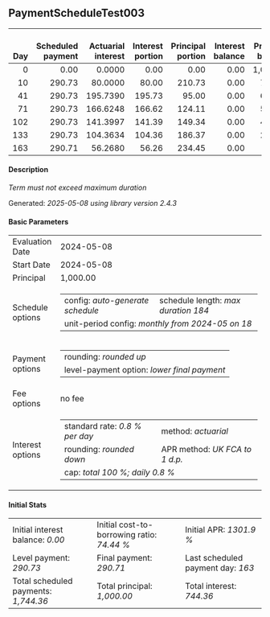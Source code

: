 <h2>PaymentScheduleTest003</h2>
<table>
    <thead style="vertical-align: bottom;">
        <th style="text-align: right;">Day</th>
        <th style="text-align: right;">Scheduled payment</th>
        <th style="text-align: right;">Actuarial interest</th>
        <th style="text-align: right;">Interest portion</th>
        <th style="text-align: right;">Principal portion</th>
        <th style="text-align: right;">Interest balance</th>
        <th style="text-align: right;">Principal balance</th>
        <th style="text-align: right;">Total actuarial interest</th>
        <th style="text-align: right;">Total interest</th>
        <th style="text-align: right;">Total principal</th>
    </thead>
    <tr style="text-align: right;">
        <td class="ci00">0</td>
        <td class="ci01" style="white-space: nowrap;">0.00</td>
        <td class="ci02">0.0000</td>
        <td class="ci03">0.00</td>
        <td class="ci04">0.00</td>
        <td class="ci05">0.00</td>
        <td class="ci06">1,000.00</td>
        <td class="ci07">0.0000</td>
        <td class="ci08">0.00</td>
        <td class="ci09">0.00</td>
    </tr>
    <tr style="text-align: right;">
        <td class="ci00">10</td>
        <td class="ci01" style="white-space: nowrap;">290.73</td>
        <td class="ci02">80.0000</td>
        <td class="ci03">80.00</td>
        <td class="ci04">210.73</td>
        <td class="ci05">0.00</td>
        <td class="ci06">789.27</td>
        <td class="ci07">80.0000</td>
        <td class="ci08">80.00</td>
        <td class="ci09">210.73</td>
    </tr>
    <tr style="text-align: right;">
        <td class="ci00">41</td>
        <td class="ci01" style="white-space: nowrap;">290.73</td>
        <td class="ci02">195.7390</td>
        <td class="ci03">195.73</td>
        <td class="ci04">95.00</td>
        <td class="ci05">0.00</td>
        <td class="ci06">694.27</td>
        <td class="ci07">275.7390</td>
        <td class="ci08">275.73</td>
        <td class="ci09">305.73</td>
    </tr>
    <tr style="text-align: right;">
        <td class="ci00">71</td>
        <td class="ci01" style="white-space: nowrap;">290.73</td>
        <td class="ci02">166.6248</td>
        <td class="ci03">166.62</td>
        <td class="ci04">124.11</td>
        <td class="ci05">0.00</td>
        <td class="ci06">570.16</td>
        <td class="ci07">442.3638</td>
        <td class="ci08">442.35</td>
        <td class="ci09">429.84</td>
    </tr>
    <tr style="text-align: right;">
        <td class="ci00">102</td>
        <td class="ci01" style="white-space: nowrap;">290.73</td>
        <td class="ci02">141.3997</td>
        <td class="ci03">141.39</td>
        <td class="ci04">149.34</td>
        <td class="ci05">0.00</td>
        <td class="ci06">420.82</td>
        <td class="ci07">583.7634</td>
        <td class="ci08">583.74</td>
        <td class="ci09">579.18</td>
    </tr>
    <tr style="text-align: right;">
        <td class="ci00">133</td>
        <td class="ci01" style="white-space: nowrap;">290.73</td>
        <td class="ci02">104.3634</td>
        <td class="ci03">104.36</td>
        <td class="ci04">186.37</td>
        <td class="ci05">0.00</td>
        <td class="ci06">234.45</td>
        <td class="ci07">688.1268</td>
        <td class="ci08">688.10</td>
        <td class="ci09">765.55</td>
    </tr>
    <tr style="text-align: right;">
        <td class="ci00">163</td>
        <td class="ci01" style="white-space: nowrap;">290.71</td>
        <td class="ci02">56.2680</td>
        <td class="ci03">56.26</td>
        <td class="ci04">234.45</td>
        <td class="ci05">0.00</td>
        <td class="ci06">0.00</td>
        <td class="ci07">744.3948</td>
        <td class="ci08">744.36</td>
        <td class="ci09">1,000.00</td>
    </tr>
</table>
<h4>Description</h4>
<p><i>Term must not exceed maximum duration</i></p>
<p>Generated: <i>2025-05-08 using library version 2.4.3</i></p>
<h4>Basic Parameters</h4>
<table>
    <tr>
        <td>Evaluation Date</td>
        <td>2024-05-08</td>
    </tr>
    <tr>
        <td>Start Date</td>
        <td>2024-05-08</td>
    </tr>
    <tr>
        <td>Principal</td>
        <td>1,000.00</td>
    </tr>
    <tr>
        <td>Schedule options</td>
        <td>
            <table>
                <tr>
                    <td>config: <i>auto-generate schedule</i></td>
                    <td>schedule length: <i><i>max duration</i> 184</i></td>
                </tr>
                <tr>
                    <td colspan="2" style="white-space: nowrap;">unit-period config: <i>monthly from 2024-05 on 18</i></td>
                </tr>
            </table>
        </td>
    </tr>
    <tr>
        <td>Payment options</td>
        <td>
            <table>
                <tr>
                    <td>rounding: <i>rounded up</i></td>
                </tr>
                <tr>
                    <td>level-payment option: <i>lower&nbsp;final&nbsp;payment</i></td>
                </tr>
            </table>
        </td>
    </tr>
    <tr>
        <td>Fee options</td>
        <td>no fee
        </td>
    </tr>
    <tr>
        <td>Interest options</td>
        <td>
            <table>
                <tr>
                    <td>standard rate: <i>0.8 % per day</i></td>
                    <td>method: <i>actuarial</i></td>
                </tr>
                <tr>
                    <td>rounding: <i>rounded down</i></td>
                    <td>APR method: <i>UK FCA to 1 d.p.</i></td>
                </tr>
                <tr>
                    <td colspan="2">cap: <i>total 100 %; daily 0.8 %</td>
                </tr>
            </table>
        </td>
    </tr>
</table>
<h4>Initial Stats</h4>
<table>
    <tr>
        <td>Initial interest balance: <i>0.00</i></td>
        <td>Initial cost-to-borrowing ratio: <i>74.44 %</i></td>
        <td>Initial APR: <i>1301.9 %</i></td>
    </tr>
    <tr>
        <td>Level payment: <i>290.73</i></td>
        <td>Final payment: <i>290.71</i></td>
        <td>Last scheduled payment day: <i>163</i></td>
    </tr>
    <tr>
        <td>Total scheduled payments: <i>1,744.36</i></td>
        <td>Total principal: <i>1,000.00</i></td>
        <td>Total interest: <i>744.36</i></td>
    </tr>
</table>